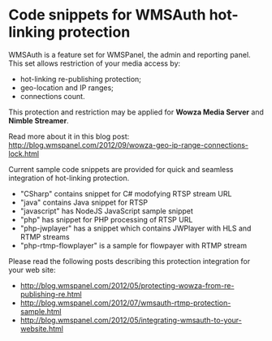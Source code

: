 Code snippets for WMSAuth hot-linking protection
=====================

WMSAuth is a feature set for WMSPanel, the admin and reporting panel. This set allows restriction of your media access by:
- hot-linking re-publishing protection;
- geo-location and IP ranges;
- connections count.

This protection and restriction may be applied for **Wowza Media Server** and **Nimble Streamer**.

Read more about it in this blog post: http://blog.wmspanel.com/2012/09/wowza-geo-ip-range-connections-lock.html

Current sample code snippets are provided for quick and seamless integration of hot-linking protection.

- "CSharp" contains snippet for C# modofying RTSP stream URL
- "java" contains Java snippet for RTSP
- "javascript" has NodeJS JavaScript sample snippet
- "php" has snippet for PHP processing of RTSP URL
- "php-jwplayer" has a snippet which contains JWPlayer with HLS and RTMP streams
- "php-rtmp-flowplayer" is a sample for flowpayer with RTMP stream

Please read the following posts describing this protection integration for your web site:
- http://blog.wmspanel.com/2012/05/protecting-wowza-from-re-publishing-re.html
- http://blog.wmspanel.com/2012/07/wmsauth-rtmp-protection-sample.html
- http://blog.wmspanel.com/2012/05/integrating-wmsauth-to-your-website.html



